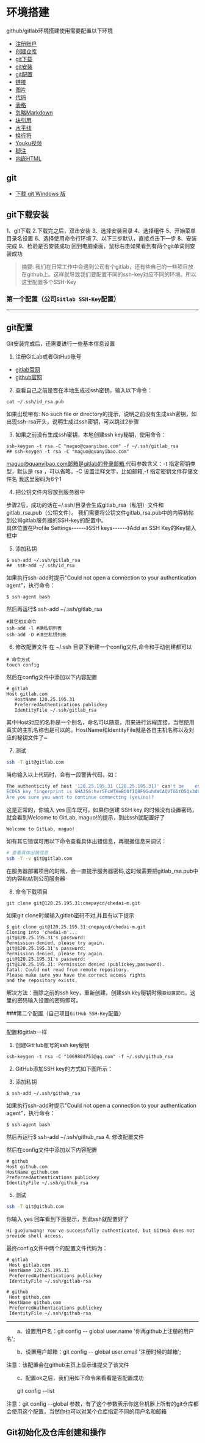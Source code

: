 # 环境搭建

github/gitlab环境搭建使用需要配置以下环境
* [注册账户](#注册账户)
* [创建仓库](#创建仓库)
* [git下载](#git下载)
* [git安装](#git安装)
* [git配置](#git配置)
* [链接](#链接)
* [图片](#图片)
* [代码](#代码和语法高亮)
* [表格](#表格)
* [忽略Markdown](#反斜杠-忽略Markdown语法)
* [块引用](#块引用)
* [水平线](#水平线)
* [换行符](#换行符)
* [Youku视频](#Youku视频)
* [脚注](#脚注)
* [内嵌HTML](#内嵌HTML)

## git

* [下载 git Windows 版](https://git-scm.com/download/win)

## git下载安装
1、git下载
2.下载完之后，双击安装
3、选择安装目录
4、选择组件
5、开始菜单目录名设置
6、选择使用命令行环境
7、以下三步默认，直接点击下一步
8、安装完成
9、检验是否安装成功
回到电脑桌面，鼠标右击如果看到有两个git单词则安装成功

> 摘要: 我们在日常工作中会遇到公司有个gitlab，还有些自己的一些项目放在github上。这样就导致我们要配置不同的ssh-key对应不同的环境。所以这里配置多个SSH-Key

 
### 第一个配置（公司`Gitlab SSH-Key`配置）

 ***

## git配置
Git安装完成后，还需要进行一些基本信息设置

1. 注册GitLab或者GitHub账号
 * [gitlab官网](https://gitlab.com/users/sign_in)
 * [github官网](https://github.com/)
 
2. 查看自己之前是否在本地生成过ssh密钥，输入以下命令：

 ``` liunx
 cat ~/.ssh/id_rsa.pub
 ```
 如果出现带有: No such file or directory的提示，说明之前没有生成ssh密钥，如出现ssh-rsa开头，说明生成过ssh密钥，可以跳过2步骤
 
3. 如果之前没有生成ssh密钥，本地创建ssh key秘钥，使用命令：
 
 ``` liunx
 ssh-keygen -t rsa -C "maguo@quanyibao.com" -f ~/.ssh/gitlab_rsa
 ## ssh-keygen -t rsa -C "maguo@quanyibao.com"

 ```
 maguo@quanyibao.com邮箱是gitlab的登录邮箱,代码参数含义：-t 指定密钥类型，默认是 rsa ，可以省略。-C 设置注释文字，比如邮箱,-f 指定密钥文件存储文件名
 我这里密码为6个1
 
4. 把公钥文件内容放到服务器中  
 
 步骤2后，成功的话在~/.ssh/目录会生成gitlab_rsa（私钥）文件和gitlab_rsa.pub（公钥文件）。 我们需要将公钥文件gitlab_rsa.pub中的内容粘帖到公司gitlab服务器的SSH-key的配置中。  
  具体位置在Profile Settings------》SSH keys------》Add an SSH Key的Key输入框中
 
5. 添加私钥
 
 ``` liunx
 $ ssh-add ~/.ssh/gitlab_rsa
 ##  ssh-add ~/.ssh/id_rsa
```
如果执行ssh-add时提示"Could not open a connection to your authentication agent"，执行命令：

 ``` liunx
 $ ssh-agent bash

 ```
 然后再运行$ ssh-add ~/.ssh/gitlab_rsa
 

  ```
  #其它相关命令
  ssh-add -l #确私钥列表
  ssh-add -D #清空私钥列表

  ``` 
  
6. 修改配置文件
 在 ~/.ssh 目录下新建一个config文件,命令和手动创建都可以
 
 ```
 # 命令方式
 touch config
 ```

 然后在config文件中添加以下内容配置
 ```
 # gitlab
 Host gitlab.com
    HostName 120.25.195.31
    PreferredAuthentications publickey
    IdentityFile ~/.ssh/gitlab_rsa
 ```

 其中Host对应的名称是一个别名，命名可以随意，用来进行远程连接，当然使用真实的主机名称也是可以的。HostName和IdentityFile就是各自主机名称以及对应的秘钥文件了~
 
7. 测试
 ``` bash
 ssh -T git@gitlab.com
 
 ```
 当你输入以上代码时，会有一段警告代码，如：

  ```bash
 The authenticity of host '120.25.195.31 (120.25.195.31)' can't be    established.
 ECDSA key fingerprint is SHA256:hvr5FcWTXeBO0fIQ8F9GuhAWCAQVT6GtD5Qx3d8SNVE.
 Are you sure you want to continue connecting (yes/no)?
 ```

 这是正常的，你输入 yes 回车既可，如果你创建 SSH key 的时候没有设置密码，就会看到Welcome to GitLab, maguo!的提示，到此ssh就配置好了

 ```
 Welcome to GitLab, maguo!
 ```

 如有其它错误可用以下命令查看具体出错信息，再根据信息来调试：

 ```bash
 # 查看具体出错信息
 ssh -T -v git@gitlab.com
 
  ``` 
  在服务器部署项目的时候，会一直提示服务器密码,这时候需要把gitlab_rsa.pub中的内容粘帖到公司服务器
 
8. 命令下载项目
  
```
git clone git@120.25.195.31:cnepaycd/chedai-m.git
```
如果git clone时候输入gitlab密码不对,并且有以下提示
```
$ git clone git@120.25.195.31:cnepaycd/chedai-m.git
Cloning into 'chedai-m'...
git@120.25.195.31's password:
Permission denied, please try again.
git@120.25.195.31's password:
Permission denied, please try again.
git@120.25.195.31's password:
git@120.25.195.31: Permission denied (publickey,password).
fatal: Could not read from remote repository.
Please make sure you have the correct access rights
and the repository exists.
```
解决方法：删除之前的ssh key，重新创建，创建ssh key秘钥时候`要设置密码`，这里的密码输入设置的密码即可。

###第二个配置（自己项目`GitHub SSH-Key`配置）
***
配置和gitlab一样

1. 创建GitHub账号的ssh key秘钥

  ``` liunx
  ssh-keygen -t rsa -C "1069804753@qq.com" -f ~/.ssh/github_rsa

  ```
2. GitHub添加SSH key的方式如下图所示：

3. 添加私钥

 ``` liunx
 $ ssh-add ~/.ssh/github_rsa
 ```
如果执行ssh-add时提示"Could not open a connection to your authentication agent"，执行命令：

 ``` liunx
 $ ssh-agent bash

 ```
 然后再运行$ ssh-add ~/.ssh/github_rsa
4. 修改配置文件

 然后在config文件中添加以下内容配置
 ```
# github
Host github.com
 HostName github.com
 PreferredAuthentications publickey
 IdentityFile ~/.ssh/github_rsa
 ```

5. 测试

 ``` bash
 ssh -T git@github.com
 
 ```
你输入 yes 回车看到下面提示，到此ssh就配置好了

 ```
 Hi guojunwang! You've successfully authenticated, but GitHub does not provide shell access.

 ```
 最终config文件中两个的配置文件代码为：
 
 ```
 # gitlab
  Host gitlab.com
  HostName 120.25.195.31
  PreferredAuthentications publickey
  IdentityFile ~/.ssh/gitlab-rsa
	
 # github
  Host github.com
  HostName github.com
  PreferredAuthentications publickey
  IdentityFile ~/.ssh/github-rsa
 ```

***
　　a、设置用户名：git  config -- global  user.name  '你再github上注册的用户名';

　　b、设置用户邮箱：git  config -- global  user.email  '注册时候的邮箱';

注意：该配置会在github主页上显示谁提交了该文件

 　　c、配置ok之后，我们用如下命令来看看是否配置成功

　　git config --list

注意：git  config --global 参数，有了这个参数表示你这台机器上所有的git仓库都会使用这个配置，当然你也可以对某个仓库指定不同的用户名和邮箱

## Git初始化及仓库创建和操作

